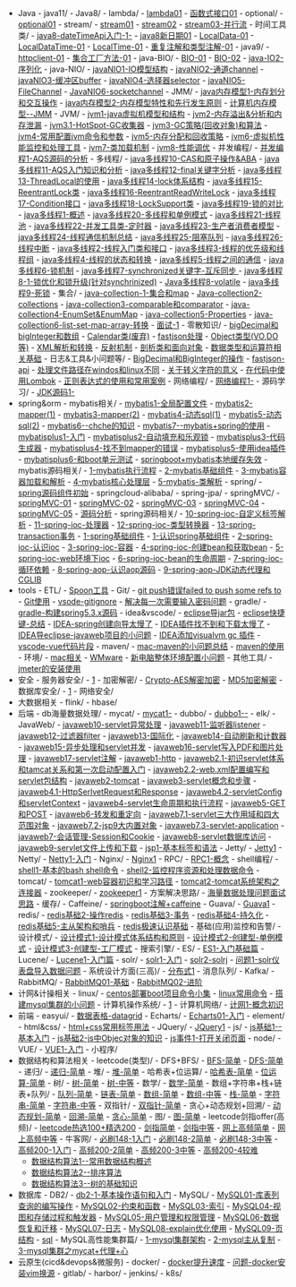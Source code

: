 - Java
      - java11/
      - Java8/
          - lambda/
            - [lambda01](./viw-notes/Java//Java8//lambda//lambda01.md)
            - [函数式接口01](./viw-notes/Java//Java8//lambda//函数式接口01.md)
          - optional/
            - [optional01](./viw-notes/Java//Java8//optional//optional01.md)
          - stream/
            - [stream01](./viw-notes/Java//Java8//stream//stream01.md)
            - [stream02](./viw-notes/Java//Java8//stream//stream02.md)
            - [stream03-并行流](./viw-notes/Java//Java8//stream//stream03-并行流.md)
          - 时间工具类/
            - [java8-dateTimeApi入门-1-](./viw-notes/Java//Java8//时间工具类//java8-dateTimeApi入门-1-.md)
            - [java8新日期01](./viw-notes/Java//Java8//时间工具类//java8新日期01.md)
            - [LocalData-01](./viw-notes/Java//Java8//时间工具类//LocalData-01.md)
            - [LocalDataTime-01](./viw-notes/Java//Java8//时间工具类//LocalDataTime-01.md)
            - [LocalTime-01](./viw-notes/Java//Java8//时间工具类//LocalTime-01.md)
            - [重复注解和类型注解-01](./viw-notes/Java//Java8//时间工具类//重复注解和类型注解-01.md)
      - java9/
        - [httpclient-01](./viw-notes/Java//java9//httpclient-01.md)
        - [集合工厂方法-01](./viw-notes/Java//java9//集合工厂方法-01.md)
      - java-BIO/
        - [BIO-01](./viw-notes/Java//java-BIO//BIO-01.md)
        - [BIO-02](./viw-notes/Java//java-BIO//BIO-02.md)
        - [java-IO2-序列化](./viw-notes/Java//java-BIO//java-IO2-序列化.md)
      - java-NIO/
        - [javaNIO1-IO模型结构](./viw-notes/Java//java-NIO//javaNIO1-IO模型结构.md)
        - [javaNIO2-通道channel](./viw-notes/Java//java-NIO//javaNIO2-通道channel.md)
        - [javaNIO3-缓冲区buffer](./viw-notes/Java//java-NIO//javaNIO3-缓冲区buffer.md)
        - [javaNIO4-选择器selector](./viw-notes/Java//java-NIO//javaNIO4-选择器selector.md)
        - [javaNIO5-FileChannel](./viw-notes/Java//java-NIO//javaNIO5-FileChannel.md)
        - [JavaNIO6-socketchannel](./viw-notes/Java//java-NIO//JavaNIO6-socketchannel.md)
      - JMM/
        - [java内存模型1-内存划分和交互操作](./viw-notes/Java//JMM//java内存模型1-内存划分和交互操作.md)
        - [java内存模型2-内存模型特性和先行发生原则](./viw-notes/Java//JMM//java内存模型2-内存模型特性和先行发生原则.md)
        - [计算机内存模型--JMM](./viw-notes/Java//JMM//计算机内存模型--JMM.md)
      - JVM/
        - [jvm1-java虚拟机模型和结构](./viw-notes/Java//JVM//jvm1-java虚拟机模型和结构.md)
        - [jvm2-内存溢出&分析和内存泄漏](./viw-notes/Java//JVM//jvm2-内存溢出&分析和内存泄漏.md)
        - [jvm3.1-HotSpot-GC收集器](./viw-notes/Java//JVM//jvm3.1-HotSpot-GC收集器.md)
        - [jvm3-GC策略(回收对象)和算法](./viw-notes/Java//JVM//jvm3-GC策略(回收对象)和算法.md)
        - [jvm4-常用配置jvm命令和参数](./viw-notes/Java//JVM//jvm4-常用配置jvm命令和参数.md)
        - [jvm5-内存分配和回收策略](./viw-notes/Java//JVM//jvm5-内存分配和回收策略.md)
        - [jvm6-虚拟机性能监控和处理工具](./viw-notes/Java//JVM//jvm6-虚拟机性能监控和处理工具.md)
        - [jvm7-类加载机制](./viw-notes/Java//JVM//jvm7-类加载机制.md)
        - [jvm8-性能调优](./viw-notes/Java//JVM//jvm8-性能调优.md)
      - 并发编程/
        - [并发编程1-AQS源码的分析](./viw-notes/Java//并发编程//并发编程1-AQS源码的分析.md)
      - 多线程/
        - [java多线程10-CAS和原子操作&ABA](./viw-notes/Java//多线程//java多线程10-CAS和原子操作&ABA.md)
        - [java多线程11-AQS入门知识和分析](./viw-notes/Java//多线程//java多线程11-AQS入门知识和分析.md)
        - [java多线程12-final关键字分析](./viw-notes/Java//多线程//java多线程12-final关键字分析.md)
        - [java多线程13-ThreadLocal的使用](./viw-notes/Java//多线程//java多线程13-ThreadLocal的使用.md)
        - [java多线程14-lock体系结构](./viw-notes/Java//多线程//java多线程14-lock体系结构.md)
        - [java多线程15-ReentrantLock类](./viw-notes/Java//多线程//java多线程15-ReentrantLock类.md)
        - [java多线程16-ReentrantReadWriteLock](./viw-notes/Java//多线程//java多线程16-ReentrantReadWriteLock.md)
        - [java多线程17-Condition接口](./viw-notes/Java//多线程//java多线程17-Condition接口.md)
        - [java多线程18-LockSupport类](./viw-notes/Java//多线程//java多线程18-LockSupport类.md)
        - [java多线程19-锁的对比](./viw-notes/Java//多线程//java多线程19-锁的对比.md)
        - [java多线程1-概述](./viw-notes/Java//多线程//java多线程1-概述.md)
        - [java多线程20-多线程和单例模式](./viw-notes/Java//多线程//java多线程20-多线程和单例模式.md)
        - [java多线程21-线程池](./viw-notes/Java//多线程//java多线程21-线程池.md)
        - [java多线程22-并发工具类-定时器](./viw-notes/Java//多线程//java多线程22-并发工具类-定时器.md)
        - [java多线程23-生产者消费者模型](./viw-notes/Java//多线程//java多线程23-生产者消费者模型.md)
        - [java多线程24-线程通信机制总结](./viw-notes/Java//多线程//java多线程24-线程通信机制总结.md)
        - [java多线程25-阻塞队列](./viw-notes/Java//多线程//java多线程25-阻塞队列.md)
        - [java多线程26-线程中断](./viw-notes/Java//多线程//java多线程26-线程中断.md)
        - [java多线程2-线程入门类和接口](./viw-notes/Java//多线程//java多线程2-线程入门类和接口.md)
        - [java多线程3-线程的优先级和线程组](./viw-notes/Java//多线程//java多线程3-线程的优先级和线程组.md)
        - [java多线程4-线程的状态和转换](./viw-notes/Java//多线程//java多线程4-线程的状态和转换.md)
        - [java多线程5-线程之间的通信](./viw-notes/Java//多线程//java多线程5-线程之间的通信.md)
        - [java多线程6-锁机制](./viw-notes/Java//多线程//java多线程6-锁机制.md)
        - [java多线程7-synchronized关键字-互斥同步 ](./viw-notes/Java//多线程//java多线程7-synchronized关键字-互斥同步%20.md)
        - [java多线程8-1-锁优化和锁升级(针对synchrinized)](./viw-notes/Java//多线程//java多线程8-1-锁优化和锁升级(针对synchrinized).md)
        - [Java多线程8-volatile](./viw-notes/Java//多线程//Java多线程8-volatile.md)
        - [java多线程9-死锁](./viw-notes/Java//多线程//java多线程9-死锁.md)
      - 集合/
        - [java-collection-1-集合和map](./viw-notes/Java//集合//java-collection-1-集合和map.md)
        - [Java-collection2-collections](./viw-notes/Java//集合//Java-collection2-collections.md)
        - [java-collection3-comparable和comparator](./viw-notes/Java//集合//java-collection3-comparable和comparator.md)
        - [java-collection4-EnumSet&EnumMap](./viw-notes/Java//集合//java-collection4-EnumSet&EnumMap.md)
        - [java-collection5-Properties](./viw-notes/Java//集合//java-collection5-Properties.md)
        - [java-collection6-list-set-map-array-转换](./viw-notes/Java//集合//java-collection6-list-set-map-array-转换.md)
        - [面试-1](./viw-notes/Java//集合//面试-1.md)
      - 零散知识/
        - [bigDecimal和bigInteger和数组](./viw-notes/Java//零散知识//bigDecimal和bigInteger和数组.md)
        - [Calendar类(废弃)](./viw-notes/Java//零散知识//Calendar类(废弃).md)
        - [fastjson处理](./viw-notes/Java//零散知识//fastjson处理.md)
        - [Object类型(VO,DO等)](./viw-notes/Java//零散知识//Object类型(VO,DO等).md)
        - [XML解析和转换](./viw-notes/Java//零散知识//XML解析和转换.md)
        - [反射机制](./viw-notes/Java//零散知识//反射机制.md)
        - [剖析类和面向对象](./viw-notes/Java//零散知识//剖析类和面向对象.md)
        - [数据类型和运算符相关基础](./viw-notes/Java//零散知识//数据类型和运算符相关基础.md)
      - 日志&工具&小问题等/
        - [BigDecimal和BigInteger的操作](./viw-notes/Java//日志&工具&小问题等//BigDecimal和BigInteger的操作.md)
        - [fastjson-api](./viw-notes/Java//日志&工具&小问题等//fastjson-api.md)
        - [处理文件路径在windos和linux不同](./viw-notes/Java//日志&工具&小问题等//处理文件路径在windos和linux不同.md)
        - [关于转义字符的意义](./viw-notes/Java//日志&工具&小问题等//关于转义字符的意义.md)
        - [在代码中使用Lombok](./viw-notes/Java//日志&工具&小问题等//在代码中使用Lombok.md)
        - [正则表达式的使用和常用案例](./viw-notes/Java//日志&工具&小问题等//正则表达式的使用和常用案例.md)
      - 网络编程/
        - [网络编程1-](./viw-notes/Java//网络编程//网络编程1-.md)
      - 源码学习/
        - [JDK源码1-](./viw-notes/Java//源码学习//JDK源码1-.md)
- spring&orm
      - mybatis相关/
        - [mybatis1-全局配置文件](./viw-notes/spring&orm//mybatis相关//mybatis1-全局配置文件.md)
        - [mybatis2-mapper(1)](./viw-notes/spring&orm//mybatis相关//mybatis2-mapper(1).md)
        - [mybatis3-mapper(2)](./viw-notes/spring&orm//mybatis相关//mybatis3-mapper(2).md)
        - [mybatis4-动态sql(1)](./viw-notes/spring&orm//mybatis相关//mybatis4-动态sql(1).md)
        - [mybatis5-动态sql(2)](./viw-notes/spring&orm//mybatis相关//mybatis5-动态sql(2).md)
        - [mybatis6--chche的知识](./viw-notes/spring&orm//mybatis相关//mybatis6--chche的知识.md)
        - [mybatis7--mybatis+spring的使用](./viw-notes/spring&orm//mybatis相关//mybatis7--mybatis%2Bspring的使用.md)
        - [mybatisplus1-入门](./viw-notes/spring&orm//mybatis相关//mybatisplus1-入门.md)
        - [mybatisplus2-自动填充和乐观锁](./viw-notes/spring&orm//mybatis相关//mybatisplus2-自动填充和乐观锁.md)
        - [mybatisplus3-代码生成器](./viw-notes/spring&orm//mybatis相关//mybatisplus3-代码生成器.md)
        - [mybatisplus4-找不到mapper的错误](./viw-notes/spring&orm//mybatis相关//mybatisplus4-找不到mapper的错误.md)
        - [mybatisplus5-使用idea插件](./viw-notes/spring&orm//mybatis相关//mybatisplus5-使用idea插件.md)
        - [mybatisplus6-和boot单元测试](./viw-notes/spring&orm//mybatis相关//mybatisplus6-和boot单元测试.md)
        - [springboot+mybatis本地缓存失效](./viw-notes/spring&orm//mybatis相关//springboot%2Bmybatis本地缓存失效.md)
      - mybatis源码相关/
        - [1-mybatis执行流程](./viw-notes/spring&orm//mybatis源码相关//1-mybatis执行流程.md)
        - [2-mybatis基础组件](./viw-notes/spring&orm//mybatis源码相关//2-mybatis基础组件.md)
        - [3-mybatis容器加载和解析](./viw-notes/spring&orm//mybatis源码相关//3-mybatis容器加载和解析.md)
        - [4-mybatis核心处理层](./viw-notes/spring&orm//mybatis源码相关//4-mybatis核心处理层.md)
        - [5-mybatis-类解析](./viw-notes/spring&orm//mybatis源码相关//5-mybatis-类解析.md)
      - spring/
        - [spring源码组件初始](./viw-notes/spring&orm//spring//spring源码组件初始.md)
      - springcloud-alibaba/
      - spring-jpa/
      - springMVC/
        - [springMVC-01](./viw-notes/spring&orm//springMVC//springMVC-01.md)
        - [springMVC-02](./viw-notes/spring&orm//springMVC//springMVC-02.md)
        - [springMVC-03](./viw-notes/spring&orm//springMVC//springMVC-03.md)
        - [springMVC-04](./viw-notes/spring&orm//springMVC//springMVC-04.md)
        - [springMVC-05](./viw-notes/spring&orm//springMVC//springMVC-05.md)
        - [源码分析](./viw-notes/spring&orm//springMVC//源码分析.md)
      - spring源码相关/
        - [10-spring-ioc-自定义标签解析](./viw-notes/spring&orm//spring源码相关//10-spring-ioc-自定义标签解析.md)
        - [11-spring-ioc-处理器](./viw-notes/spring&orm//spring源码相关//11-spring-ioc-处理器.md)
        - [12-spring-ioc-类型转换器](./viw-notes/spring&orm//spring源码相关//12-spring-ioc-类型转换器.md)
        - [13-spring-transaction事务](./viw-notes/spring&orm//spring源码相关//13-spring-transaction事务.md)
        - [1-spring基础组件](./viw-notes/spring&orm//spring源码相关//1-spring基础组件.md)
        - [1-认识spring基础组件](./viw-notes/spring&orm//spring源码相关//1-认识spring基础组件.md)
        - [2-spring-ioc-认识ioc](./viw-notes/spring&orm//spring源码相关//2-spring-ioc-认识ioc.md)
        - [3-spring-ioc-容器](./viw-notes/spring&orm//spring源码相关//3-spring-ioc-容器.md)
        - [4-spring-ioc-创建bean和获取bean](./viw-notes/spring&orm//spring源码相关//4-spring-ioc-创建bean和获取bean.md)
        - [5-spring-ioc-web环境下ioc](./viw-notes/spring&orm//spring源码相关//5-spring-ioc-web环境下ioc.md)
        - [6-spring-ioc-bean的生命周期](./viw-notes/spring&orm//spring源码相关//6-spring-ioc-bean的生命周期.md)
        - [7-spring-ioc-循环依赖](./viw-notes/spring&orm//spring源码相关//7-spring-ioc-循环依赖.md)
        - [8-spring-aop-认识aop源码](./viw-notes/spring&orm//spring源码相关//8-spring-aop-认识aop源码.md)
        - [9-spring-aop-JDK动态代理和CGLIB](./viw-notes/spring&orm//spring源码相关//9-spring-aop-JDK动态代理和CGLIB.md)
- tools
      - ETL/
        - [Spoon工具](./viw-notes/tools//ETL//Spoon工具.md)
      - Git/
        - [git push错误failed to push some refs to](./viw-notes/tools//Git//git%20push错误failed%20to%20push%20some%20refs%20to.md)
        - [Git使用](./viw-notes/tools//Git//Git使用.md)
        - [vsode-gitignore](./viw-notes/tools//Git//vsode-gitignore.md)
        - [解决每一次需要输入密码问题](./viw-notes/tools//Git//解决每一次需要输入密码问题.md)
      - gradle/
        - [gradle-构建spring5.3.x源码](./viw-notes/tools//gradle//gradle-构建spring5.3.x源码.md)
      - idea&vscode/
        - [eclipse导jar包](./viw-notes/tools//idea&vscode//eclipse导jar包.md)
        - [eclipse快捷键-总结](./viw-notes/tools//idea&vscode//eclipse快捷键-总结.md)
        - [IDEA-spring创建向导太慢了](./viw-notes/tools//idea&vscode//IDEA-spring创建向导太慢了.md)
        - [IDEA插件找不到和下载太慢了](./viw-notes/tools//idea&vscode//IDEA插件找不到和下载太慢了.md)
        - [IDEA导eclipse-javaweb项目的小问题](./viw-notes/tools//idea&vscode//IDEA导eclipse-javaweb项目的小问题.md)
        - [IDEA添加visualvm gc 插件](./viw-notes/tools//idea&vscode//IDEA添加visualvm%20gc%20插件.md)
        - [vscode-vue代码片段](./viw-notes/tools//idea&vscode//vscode-vue代码片段.md)
      - maven/
        - [mac-maven的小问题总结](./viw-notes/tools//maven//mac-maven的小问题总结.md)
        - [maven的使用](./viw-notes/tools//maven//maven的使用.md)
      - 环境/
        - [mac相关](./viw-notes/tools//环境//mac相关.md)
        - [WMware](./viw-notes/tools//环境//WMware.md)
        - [新电脑整体环境配置小问题](./viw-notes/tools//环境//新电脑整体环境配置小问题.md)
      - 其他工具/
        - [jmeter的安装使用](./viw-notes/tools//其他工具//jmeter的安装使用.md)
- 安全
      - 服务器安全/
        - [1](./viw-notes/安全//服务器安全//1.md)
      - 加密解密/
        - [Crypto-AES解密加密](./viw-notes/安全//加密解密//Crypto-AES解密加密.md)
        - [MD5加密解密](./viw-notes/安全//加密解密//MD5加密解密.md)
      - 数据库安全/
        - [1](./viw-notes/安全//数据库安全//1.md)
      - 网络安全/
- 大数据相关
      - flink/
      - hbase/
- 后端
      - db海量数据处理/
          - mycat/
            - [mycat1-](./viw-notes/后端//db海量数据处理//mycat//mycat1-.md)
      - dubbo/
        - [dubbo1--](./viw-notes/后端//dubbo//dubbo1--.md)
      - elk/
      - JavaWeb/
        - [javaweb10-servlet异常处理](./viw-notes/后端//JavaWeb//javaweb10-servlet异常处理.md)
        - [javaweb11-监听器listener](./viw-notes/后端//JavaWeb//javaweb11-监听器listener.md)
        - [javaweb12-过滤器filter](./viw-notes/后端//JavaWeb//javaweb12-过滤器filter.md)
        - [javaweb13-国际化](./viw-notes/后端//JavaWeb//javaweb13-国际化.md)
        - [javaweb14-自动刷新和计数器](./viw-notes/后端//JavaWeb//javaweb14-自动刷新和计数器.md)
        - [javaweb15-异步处理和servlet并发](./viw-notes/后端//JavaWeb//javaweb15-异步处理和servlet并发.md)
        - [javaweb16-servlet写入PDF和图片处理](./viw-notes/后端//JavaWeb//javaweb16-servlet写入PDF和图片处理.md)
        - [javaweb17-servlet注解](./viw-notes/后端//JavaWeb//javaweb17-servlet注解.md)
        - [javaweb1-http](./viw-notes/后端//JavaWeb//javaweb1-http.md)
        - [javaweb2.1-初识servlet体系和tamcat关系和第一次启动配置入门](./viw-notes/后端//JavaWeb//javaweb2.1-初识servlet体系和tamcat关系和第一次启动配置入门.md)
        - [javaweb2.2-web.xml配置编写和servlet包结构](./viw-notes/后端//JavaWeb//javaweb2.2-web.xml配置编写和servlet包结构.md)
        - [javaweb2-tomcat](./viw-notes/后端//JavaWeb//javaweb2-tomcat.md)
        - [javaweb3-servlet概念和步骤](./viw-notes/后端//JavaWeb//javaweb3-servlet概念和步骤.md)
        - [javaweb4.1-HttpSerlvetRequest和Response](./viw-notes/后端//JavaWeb//javaweb4.1-HttpSerlvetRequest和Response.md)
        - [javaweb4.2-servletConfig和servletContext](./viw-notes/后端//JavaWeb//javaweb4.2-servletConfig和servletContext.md)
        - [javaweb4-servlet生命周期和执行流程](./viw-notes/后端//JavaWeb//javaweb4-servlet生命周期和执行流程.md)
        - [javaweb5-GET和POST](./viw-notes/后端//JavaWeb//javaweb5-GET和POST.md)
        - [javaweb6-转发和重定向](./viw-notes/后端//JavaWeb//javaweb6-转发和重定向.md)
        - [javaweb7.1-servlet三大作用域和四大范围对象](./viw-notes/后端//JavaWeb//javaweb7.1-servlet三大作用域和四大范围对象.md)
        - [javaweb7.2-jsp9大内置对象](./viw-notes/后端//JavaWeb//javaweb7.2-jsp9大内置对象.md)
        - [javaweb7.3-servlet-application](./viw-notes/后端//JavaWeb//javaweb7.3-servlet-application.md)
        - [javaweb7-会话管理-Session和Cookie](./viw-notes/后端//JavaWeb//javaweb7-会话管理-Session和Cookie.md)
        - [javaweb8-servlet数据库访问](./viw-notes/后端//JavaWeb//javaweb8-servlet数据库访问.md)
        - [javaweb9-servlet文件上传和下载](./viw-notes/后端//JavaWeb//javaweb9-servlet文件上传和下载.md)
        - [jsp1-基本标签和语法](./viw-notes/后端//JavaWeb//jsp1-基本标签和语法.md)
      - Jetty/
        - [Jetty1](./viw-notes/后端//Jetty//Jetty1.md)
      - Netty/
        - [Netty1-入门](./viw-notes/后端//Netty//Netty1-入门.md)
      - Nginx/
        - [Nginx1](./viw-notes/后端//Nginx//Nginx1.md)
      - RPC/
        - [RPC1-概念](./viw-notes/后端//RPC//RPC1-概念.md)
      - shell编程/
        - [shell1-基本的bash shell命令](./viw-notes/后端//shell编程//shell1-基本的bash%20shell命令.md)
        - [shell2-监控程序资源和处理数据命令](./viw-notes/后端//shell编程//shell2-监控程序资源和处理数据命令.md)
      - tomcat/
        - [tomcat1-web容器初识和学习路径](./viw-notes/后端//tomcat//tomcat1-web容器初识和学习路径.md)
        - [tomcat2-tomcat系统架构之连接器](./viw-notes/后端//tomcat//tomcat2-tomcat系统架构之连接器.md)
      - zookeeper/
        - [zookeeper1](./viw-notes/后端//zookeeper//zookeeper1.md)
      - 方案解决思路/
        - [海量数据处理问题面试思路](./viw-notes/后端//方案解决思路//海量数据处理问题面试思路.md)
      - 缓存/
          - Caffeine/
            - [springboot注解+caffeine](./viw-notes/后端//缓存//Caffeine//springboot注解%2Bcaffeine.md)
          - Guava/
            - [Guava1](./viw-notes/后端//缓存//Guava//Guava1.md)
          - redis/
            - [redis基础2-操作redis](./viw-notes/后端//缓存//redis//redis基础2-操作redis.md)
            - [redis基础3-事务](./viw-notes/后端//缓存//redis//redis基础3-事务.md)
            - [redis基础4-持久化](./viw-notes/后端//缓存//redis//redis基础4-持久化.md)
            - [redis基础5-主从架构和哨兵](./viw-notes/后端//缓存//redis//redis基础5-主从架构和哨兵.md)
            - [redis极速认识基础](./viw-notes/后端//缓存//redis//redis极速认识基础.md)
      - 基础(应用)监控和告警/
      - 设计模式/
        - [设计模式1-设计模式体系结构和原则](./viw-notes/后端//设计模式//设计模式1-设计模式体系结构和原则.md)
        - [设计模式2-创建型-单例模式](./viw-notes/后端//设计模式//设计模式2-创建型-单例模式.md)
        - [设计模式3-创建型-工厂模式](./viw-notes/后端//设计模式//设计模式3-创建型-工厂模式.md)
      - 搜索引擎/
          - ES/
            - [ES1-入门基础篇](./viw-notes/后端//搜索引擎//ES//ES1-入门基础篇.md)
          - Lucene/
            - [Lucene1-入门篇](./viw-notes/后端//搜索引擎//Lucene//Lucene1-入门篇.md)
          - solr/
            - [solr1-入门](./viw-notes/后端//搜索引擎//solr//solr1-入门.md)
            - [solr2-solrj](./viw-notes/后端//搜索引擎//solr//solr2-solrj.md)
            - [问题1-solr仪表盘导入数据问题](./viw-notes/后端//搜索引擎//solr//问题1-solr仪表盘导入数据问题.md)
      - 系统设计方面(三高)/
        - [分布式1](./viw-notes/后端//系统设计方面(三高)//分布式1.md)
      - 消息队列/
          - Kafka/
          - RabbitMQ/
            - [RabbitMQ01-基础](./viw-notes/后端//消息队列//RabbitMQ//RabbitMQ01-基础.md)
            - [RabbitMQ02-进阶](./viw-notes/后端//消息队列//RabbitMQ//RabbitMQ02-进阶.md)
- 计网&计操相关
      - linux/
        - [centos部署boot项目命令小集](./viw-notes/计网&计操相关//linux//centos部署boot项目命令小集.md)
        - [linux常用命令](./viw-notes/计网&计操相关//linux//linux常用命令.md)
        - [搭建mysql集群的小问题](./viw-notes/计网&计操相关//linux//搭建mysql集群的小问题.md)
      - 计算机操作系统/
        - [1](./viw-notes/计网&计操相关//计算机操作系统//1.md)
      - 计算机网络/
        - [计网1-概念初识](./viw-notes/计网&计操相关//计算机网络//计网1-概念初识.md)
- 前端
      - easyui/
        - [数据表格-datagrid](./viw-notes/前端//easyui//数据表格-datagrid.md)
      - Echarts/
        - [Echarts01-入门](./viw-notes/前端//Echarts//Echarts01-入门.md)
      - element/
      - html&css/
        - [html+css常用标签用法](./viw-notes/前端//html&css//html%2Bcss常用标签用法.md)
      - JQuery/
        - [JQuery1](./viw-notes/前端//JQuery//JQuery1.md)
      - js/
        - [js基础1--基本入门](./viw-notes/前端//js//js基础1--基本入门.md)
        - [js基础2-js中Objec对象的知识](./viw-notes/前端//js//js基础2-js中Objec对象的知识.md)
        - [js事件1-打开关闭页面](./viw-notes/前端//js//js事件1-打开关闭页面.md)
      - node/
      - VUE/
        - [VUE1-入门](./viw-notes/前端//VUE//VUE1-入门.md)
      - 小程序/
- 数据结构和算法相关
      - leetcode(类型)/
          - DFS+BFS/
            - [BFS-简单](./viw-notes/数据结构和算法相关//leetcode(类型)//DFS%2BBFS//BFS-简单.md)
            - [DFS-简单](./viw-notes/数据结构和算法相关//leetcode(类型)//DFS%2BBFS//DFS-简单.md)
          - 递归/
            - [递归-简单](./viw-notes/数据结构和算法相关//leetcode(类型)//递归//递归-简单.md)
          - 堆/
            - [堆-简单](./viw-notes/数据结构和算法相关//leetcode(类型)//堆//堆-简单.md)
          - 哈希表+位运算/
            - [哈希表-简单](./viw-notes/数据结构和算法相关//leetcode(类型)//哈希表%2B位运算//哈希表-简单.md)
            - [位运算-简单](./viw-notes/数据结构和算法相关//leetcode(类型)//哈希表%2B位运算//位运算-简单.md)
          - 树/
            - [树-简单](./viw-notes/数据结构和算法相关//leetcode(类型)//树//树-简单.md)
            - [树-中等](./viw-notes/数据结构和算法相关//leetcode(类型)//树//树-中等.md)
          - 数学/
            - [数学-简单](./viw-notes/数据结构和算法相关//leetcode(类型)//数学//数学-简单.md)
          - 数组+字符串+栈+链表+队列/
            - [队列-简单](./viw-notes/数据结构和算法相关//leetcode(类型)//数组%2B字符串%2B栈%2B链表%2B队列//队列-简单.md)
            - [链表-简单](./viw-notes/数据结构和算法相关//leetcode(类型)//数组%2B字符串%2B栈%2B链表%2B队列//链表-简单.md)
            - [数组-简单](./viw-notes/数据结构和算法相关//leetcode(类型)//数组%2B字符串%2B栈%2B链表%2B队列//数组-简单.md)
            - [数组-中等](./viw-notes/数据结构和算法相关//leetcode(类型)//数组%2B字符串%2B栈%2B链表%2B队列//数组-中等.md)
            - [栈-简单](./viw-notes/数据结构和算法相关//leetcode(类型)//数组%2B字符串%2B栈%2B链表%2B队列//栈-简单.md)
            - [字符串-简单](./viw-notes/数据结构和算法相关//leetcode(类型)//数组%2B字符串%2B栈%2B链表%2B队列//字符串-简单.md)
            - [字符串-中等](./viw-notes/数据结构和算法相关//leetcode(类型)//数组%2B字符串%2B栈%2B链表%2B队列//字符串-中等.md)
          - 双指针/
            - [双指针-简单](./viw-notes/数据结构和算法相关//leetcode(类型)//双指针//双指针-简单.md)
          - 贪心+动态规划+回溯/
            - [动态规划-简单](./viw-notes/数据结构和算法相关//leetcode(类型)//贪心%2B动态规划%2B回溯//动态规划-简单.md)
            - [回溯-简单](./viw-notes/数据结构和算法相关//leetcode(类型)//贪心%2B动态规划%2B回溯//回溯-简单.md)
            - [贪心-简单](./viw-notes/数据结构和算法相关//leetcode(类型)//贪心%2B动态规划%2B回溯//贪心-简单.md)
          - 图/
            - [图-简单](./viw-notes/数据结构和算法相关//leetcode(类型)//图//图-简单.md)
      - leetcode剑指offer(高频)/
        - [leetcode热选100+精选200](./viw-notes/数据结构和算法相关//leetcode剑指offer(高频)//leetcode热选100%2B精选200.md)
        - [剑指简单](./viw-notes/数据结构和算法相关//leetcode剑指offer(高频)//剑指简单.md)
        - [剑指中等](./viw-notes/数据结构和算法相关//leetcode剑指offer(高频)//剑指中等.md)
        - [网上高频简单](./viw-notes/数据结构和算法相关//leetcode剑指offer(高频)//网上高频简单.md)
        - [网上高频中等](./viw-notes/数据结构和算法相关//leetcode剑指offer(高频)//网上高频中等.md)
      - 牛客网/
        - [必刷148-1入门](./viw-notes/数据结构和算法相关//牛客网//必刷148-1入门.md)
        - [必刷148-2简单](./viw-notes/数据结构和算法相关//牛客网//必刷148-2简单.md)
        - [必刷148-3中等](./viw-notes/数据结构和算法相关//牛客网//必刷148-3中等.md)
        - [高频200-1入门](./viw-notes/数据结构和算法相关//牛客网//高频200-1入门.md)
        - [高频200-2简单](./viw-notes/数据结构和算法相关//牛客网//高频200-2简单.md)
        - [高频200-3中等](./viw-notes/数据结构和算法相关//牛客网//高频200-3中等.md)
        - [高频200-4较难](./viw-notes/数据结构和算法相关//牛客网//高频200-4较难.md)
    - [数据结构算法1--常用数据结构概述](./viw-notes/数据结构和算法相关//数据结构算法1--常用数据结构概述.md)
    - [数据结构算法2--排序算法](./viw-notes/数据结构和算法相关//数据结构算法2--排序算法.md)
    - [数据结构算法3--树的基础知识](./viw-notes/数据结构和算法相关//数据结构算法3--树的基础知识.md)
- 数据库
      - DB2/
        - [db2-1-基本操作语句和入门](./viw-notes/数据库//DB2//db2-1-基本操作语句和入门.md)
      - MySQL/
        - [MySQL01-库表列查询的编写操作](./viw-notes/数据库//MySQL//MySQL01-库表列查询的编写操作.md)
        - [MySQL02-约束和函数](./viw-notes/数据库//MySQL//MySQL02-约束和函数.md)
        - [MySQL03-索引](./viw-notes/数据库//MySQL//MySQL03-索引.md)
        - [MySQL04-视图和存储过程和触发器](./viw-notes/数据库//MySQL//MySQL04-视图和存储过程和触发器.md)
        - [MySQL05-用户管理和权限管理](./viw-notes/数据库//MySQL//MySQL05-用户管理和权限管理.md)
        - [MySQL06-数据恢复和迁移](./viw-notes/数据库//MySQL//MySQL06-数据恢复和迁移.md)
        - [MySQL07-日志](./viw-notes/数据库//MySQL//MySQL07-日志.md)
        - [MySQL08-explain优化使用](./viw-notes/数据库//MySQL//MySQL08-explain优化使用.md)
        - [MySQL09-页结构](./viw-notes/数据库//MySQL//MySQL09-页结构.md)
        - [sql](./viw-notes/数据库//MySQL//sql.md)
      - MySQL高性能集群篇/
        - [1-mysql集群架构](./viw-notes/数据库//MySQL高性能集群篇//1-mysql集群架构.md)
        - [2-mysql主从复制](./viw-notes/数据库//MySQL高性能集群篇//2-mysql主从复制.md)
        - [3-mysql集群之mycat+代理+心](./viw-notes/数据库//MySQL高性能集群篇//3-mysql集群之mycat%2B代理%2B心跳md)
- 云原生(cicd&devops&微服务)
      - docker/
        - [docker提升速度](./viw-notes/云原生(cicd&devops&微服务)//docker//docker提升速度.md)
        - [问题-docker安装vim换源](./viw-notes/云原生(cicd&devops&微服务)//docker//问题-docker安装vim换源.md)
      - gitlab/
      - harbor/
      - jenkins/
      - k8s/

